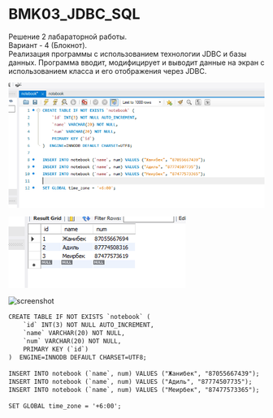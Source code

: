 # BMK03_JDBC_SQL

Решение 2 лабараторной работы.<br/>
Вариант - 4 (Блокнот).<br/>
Реализация программы с использованием технологии JDBC и базы данных. Программа вводит, модифицирует и выводит данные на экран с использованием класса и его отображения через JDBC.

![screenshot](wb.png)

![screenshot](table.png)

![screenshot](1.png)

```
CREATE TABLE IF NOT EXISTS `notebook` (
    `id` INT(3) NOT NULL AUTO_INCREMENT,
    `name` VARCHAR(20) NOT NULL,
    `num` VARCHAR(20) NOT NULL,
    PRIMARY KEY (`id`)
)  ENGINE=INNODB DEFAULT CHARSET=UTF8;

INSERT INTO notebook (`name`, num) VALUES ("Жанибек", "87055667439");
INSERT INTO notebook (`name`, num) VALUES ("Адиль", "87774507735");
INSERT INTO notebook (`name`, num) VALUES ("Меирбек", "87477573365");

SET GLOBAL time_zone = '+6:00';

```
